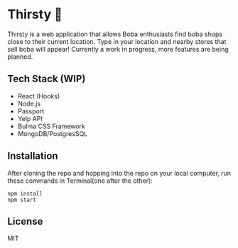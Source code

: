 # Thirsty :tropical_drink:

Thirsty is a web application that allows Boba enthusiasts find boba shops close to their current location. Type in your location and nearby stores that sell boba will appear! 
Currently a work in progress, more features are being planned. 

## Tech Stack (WIP)

* React (Hooks)
* Node.js
* Passport
* Yelp API
* Bulma CSS Framework
* MongoDB/PostgresSQL

## Installation

After cloning the repo and hopping into the repo on your local computer, run these commands in Terminal(one after the other): 

```
npm install
npm start
```

## License

MIT
